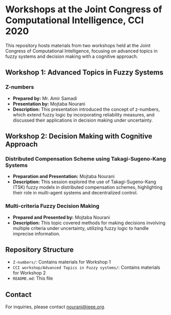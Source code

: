 # Workshops at the Joint Congress of Computational Intelligence, CCI 2020

This repository hosts materials from two workshops held at the Joint Congress of Computational Intelligence, focusing on advanced topics in fuzzy systems and decision making with a cognitive approach.

## Workshop 1: Advanced Topics in Fuzzy Systems

### Z-numbers

- **Prepared by:** Mr. Amir Samadi
- **Presentation by:** Mojtaba Nourani
- **Description:** This presentation introduced the concept of z-numbers, which extend fuzzy logic by incorporating reliability measures, and discussed their applications in decision making under uncertainty.



## Workshop 2: Decision Making with Cognitive Approach

### Distributed Compensation Scheme using Takagi-Sugeno-Kang Systems

- **Preparation and Presentation:** Mojtaba Nourani
- **Description:** This session explored the use of Takagi-Sugeno-Kang (TSK) fuzzy models in distributed compensation schemes, highlighting their role in multi-agent systems and decentralized control.

### Multi-criteria Fuzzy Decision Making

- **Prepared and Presented by:** Mojtaba Nourani
- **Description:** This topic covered methods for making decisions involving multiple criteria under uncertainty, utilizing fuzzy logic to handle imprecise information.

## Repository Structure

- `Z-numbers/`: Contains materials for Workshop 1
- `CCI workshop/Advanced Topics in Fuzzy systems/`: Contains materials for Workshop 2
- `README.md`: This file

## Contact

For inquiries, please contact nourani@ieee.org.
